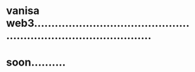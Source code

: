 # vanisa web3.......................................................................................
# soon..........
